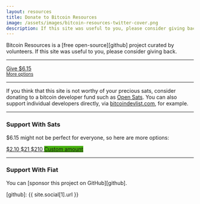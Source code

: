 ```yaml
---
layout: resources
title: Donate to Bitcoin Resources
image: /assets/images/bitcoin-resources-twitter-cover.png
description: If this site was useful to you, please consider giving back.
---
```


Bitcoin Resources is a [free open-source][github] project curated by volunteers.
If this site was useful to you, please consider giving back.

---

<div class="action-buttons">
  <div class="button button-wide">
    <a href="https://ts.dergigi.com/api/v1/invoices?storeId=3WkiYEG5DaQv7Ak5M2UjUi1pe5FFTPyNF1yAE9CVLNJn&orderId=BR-6&checkoutDesc=Give+back+to+Bitcoin+Resources&currency=USD&price=6.15">
      Give $6.15
    </a>
  </div>
  <small>
    <a href="#support-with-sats">More options</a>
  </small>
</div>

---

If you think that this site is not worthy of your precious sats, consider
donating to a bitcoin developer fund such as [Open Sats][opensats]. You can also
support individual developers directly, via [bitcoindevlist.com], for example.

[opensats]: https://opensats.org/
[bitcoindevlist.com]: https://bitcoindevlist.com/

---

### Support With Sats

$6.15 might not be perfect for everyone, so here are more options:

<div class="action-buttons">
  <div class="button">
    <a href="https://ts.dergigi.com/api/v1/invoices?storeId=3WkiYEG5DaQv7Ak5M2UjUi1pe5FFTPyNF1yAE9CVLNJn&orderId=BR-2&checkoutDesc=Give+back+to+Bitcoin+Resources&currency=USD&price=2.10">
      $2.10
    </a>
    <a href="https://ts.dergigi.com/api/v1/invoices?storeId=3WkiYEG5DaQv7Ak5M2UjUi1pe5FFTPyNF1yAE9CVLNJn&orderId=BR-21&checkoutDesc=Give+back+to+Bitcoin+Resources&currency=USD&price=21">
      $21
    </a>
    <a href="https://ts.dergigi.com/api/v1/invoices?storeId=3WkiYEG5DaQv7Ak5M2UjUi1pe5FFTPyNF1yAE9CVLNJn&orderId=BR-210&checkoutDesc=Give+back+to+Bitcoin+Resources&currency=USD&price=210">
      $210
    </a>
    <a style="background-color: #46B00C;" href="https://ts.dergigi.com/api/v1/invoices?storeId=3WkiYEG5DaQv7Ak5M2UjUi1pe5FFTPyNF1yAE9CVLNJn&orderId=BR-custom&checkoutDesc=Value+for+Value%3A+Give+as+much+as+it+is+worth+to+you.&currency=USD">
      Custom amount
    </a>
  </div>
</div>

---

### Support With Fiat

You can [sponsor this project on GitHub][github].

[github]: {{ site.social[1].url }}
